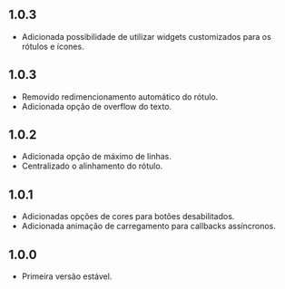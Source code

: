 ## 1.0.3

- Adicionada possibilidade de utilizar widgets customizados para os rótulos e
  ícones.

## 1.0.3

- Removido redimencionamento automático do rótulo.
- Adicionada opção de overflow do texto.

## 1.0.2

- Adicionada opção de máximo de linhas.
- Centralizado o alinhamento do rótulo.

## 1.0.1

- Adicionadas opções de cores para botões desabilitados.
- Adicionada animação de carregamento para callbacks assíncronos.

## 1.0.0

- Primeira versão estável.
